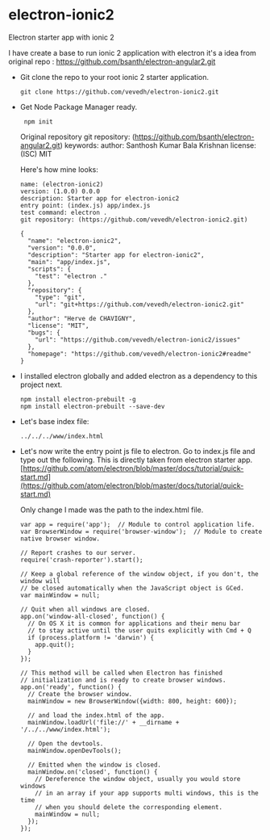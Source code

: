 # electron-ionic2
Electron starter app with ionic 2

I have create a base to run ionic 2 application with electron it's a idea  from original repo : https://github.com/bsanth/electron-angular2.git

* Git clone the repo to your root ionic 2 starter application.

    ```git clone https://github.com/vevedh/electron-ionic2.git```
* Get Node Package Manager ready.

    ``` npm init```
    
    
    Original repository
    git repository: (https://github.com/bsanth/electron-angular2.git) 
    keywords: 
    author: Santhosh Kumar Bala Krishnan
    license: (ISC) MIT
    
    
    Here's how mine looks:
    
    ```
    name: (electron-ionic2) 
    version: (1.0.0) 0.0.0
    description: Starter app for electron-ionic2
    entry point: (index.js) app/index.js
    test command: electron .
    git repository: (https://github.com/vevedh/electron-ionic2.git) 
    
    {
      "name": "electron-ionic2",
      "version": "0.0.0",
      "description": "Starter app for electron-ionic2",
      "main": "app/index.js",
      "scripts": {
        "test": "electron ."
      },
      "repository": {
        "type": "git",
        "url": "git+https://github.com/vevedh/electron-ionic2.git"
      },
      "author": "Herve de CHAVIGNY",
      "license": "MIT",
      "bugs": {
        "url": "https://github.com/vevedh/electron-ionic2/issues"
      },
      "homepage": "https://github.com/vevedh/electron-ionic2#readme"
    }
    ```
    

* I installed electron globally and added electron as a dependency to this project next.

    ```
    npm install electron-prebuilt -g
    npm install electron-prebuilt --save-dev
    ```

* Let's base index file:

    ```
    ../../../www/index.html
    ```
* Let's now write the entry point js file to electron. Go to index.js file and type out the following. This is directly taken from electron starter app. [https://github.com/atom/electron/blob/master/docs/tutorial/quick-start.md](https://github.com/atom/electron/blob/master/docs/tutorial/quick-start.md)

    Only change I made was the path to the index.html file. 

    ```
    var app = require('app');  // Module to control application life.
    var BrowserWindow = require('browser-window');  // Module to create native browser window.
    
    // Report crashes to our server.
    require('crash-reporter').start();
    
    // Keep a global reference of the window object, if you don't, the window will
    // be closed automatically when the JavaScript object is GCed.
    var mainWindow = null;
    
    // Quit when all windows are closed.
    app.on('window-all-closed', function() {
      // On OS X it is common for applications and their menu bar
      // to stay active until the user quits explicitly with Cmd + Q
      if (process.platform != 'darwin') {
        app.quit();
      }
    });
    
    // This method will be called when Electron has finished
    // initialization and is ready to create browser windows.
    app.on('ready', function() {
      // Create the browser window.
      mainWindow = new BrowserWindow({width: 800, height: 600});
    
      // and load the index.html of the app.
      mainWindow.loadUrl('file://' + __dirname + '/../../www/index.html');
    
      // Open the devtools.
      mainWindow.openDevTools();
    
      // Emitted when the window is closed.
      mainWindow.on('closed', function() {
        // Dereference the window object, usually you would store windows
        // in an array if your app supports multi windows, this is the time
        // when you should delete the corresponding element.
        mainWindow = null;
      });
    });
    ```
    